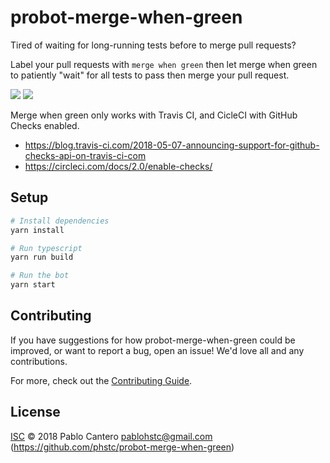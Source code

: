 # probot-merge-when-green

Tired of waiting for long-running tests before to merge pull requests?

Label your pull requests with `merge when green` then let merge when green to patiently "wait" for all tests to pass then merge your pull request.

![](https://raw.githubusercontent.com/phstc/probot-merge-when-green/master/merge-when-green-1.png)
![](https://raw.githubusercontent.com/phstc/probot-merge-when-green/master/merge-when-green-2.png)

Merge when green only works with Travis CI, and CicleCI with GitHub Checks enabled.

* https://blog.travis-ci.com/2018-05-07-announcing-support-for-github-checks-api-on-travis-ci-com
* https://circleci.com/docs/2.0/enable-checks/

## Setup

```sh
# Install dependencies
yarn install

# Run typescript
yarn run build

# Run the bot
yarn start
```

## Contributing

If you have suggestions for how probot-merge-when-green could be improved, or want to report a bug, open an issue! We'd love all and any contributions.

For more, check out the [Contributing Guide](CONTRIBUTING.md).

## License

[ISC](LICENSE) © 2018 Pablo Cantero <pablohstc@gmail.com> (https://github.com/phstc/probot-merge-when-green)
